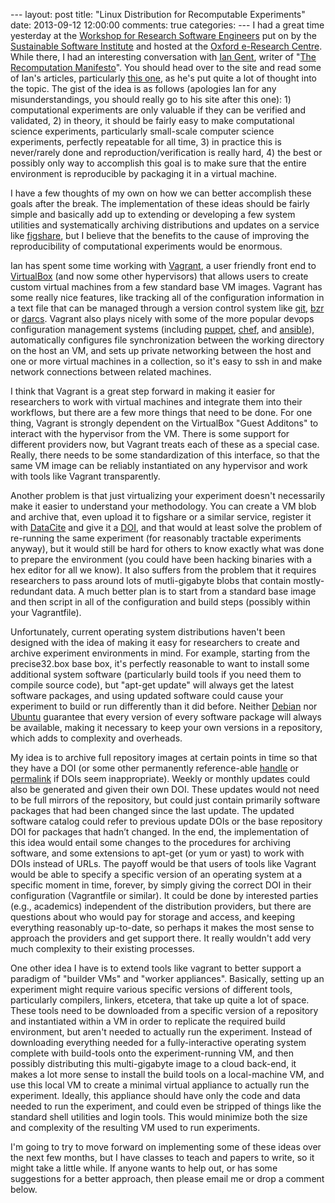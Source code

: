 --- layout: post title: "Linux Distribution for Recomputable Experiments" date:
2013-09-12 12:00:00 comments: true categories: --- I had a great time yesterday
at the <a
href="http://www.software.ac.uk/workshop-research-software-engineers">Workshop
for Research Software Engineers</a> put on by the <a
href="http://www.software.ac.uk">Sustainable Software Institute</a> and hosted
at the <a href="http://www.oerc.ox.ac.uk/">Oxford e-Research Centre</a>. While
there, I had an interesting conversation with <a
href="http://ipg.host.cs.st-andrews.ac.uk/">Ian Gent</a>, writer of "<a
href="http://recomputation.org/">The Recomputation Manifesto</a>". You
should head over to the site and read some of Ian's articles,
particularly <a 
href="http://www.software.ac.uk/blog/2013-07-09-recomputation-manifesto">this
one</a>, as he's put quite a lot of thought into the topic. The gist of
the idea is as follows (apologies Ian for any misunderstandings, you should
really go to his site after this one): 1) computational experiments are only
valuable if they can be verified and validated, 2) in theory, it should be
fairly easy to make computational science experiments, particularly small-scale
computer science experiments, perfectly repeatable for all time, 3) in practice
this is never/rarely done and reproduction/verification is really hard, 4) the
best or possibly only way to accomplish this goal is to make sure that the
entire environment is reproducible by packaging it in a virtual machine.

I have a few thoughts of my own on how we can better accomplish these goals
after the break. The implementation of these ideas should be fairly simple and
basically add up to extending or developing a few system utilities and
systematically archiving distributions and updates on a service like <a
href="http://figshare.com">figshare</a>, but I believe that the benefits to the
cause of improving the reproducibility of computational experiments would be
enormous.

<!--more-->


Ian has spent some time working with <a
href="http://vagrantup.com">Vagrant</a>, a user friendly front end to <a
href="http://virtualbox.org">VirtualBox</a> (and now some other hypervisors)
that allows users to create custom virtual machines from a few standard base VM
images. Vagrant has some really nice features, like tracking all of the
configuration information in a text file that can be managed through a version
control system like <a href="http://git-scm.com">git</a>, <a
href="http://bazaar.canonical.com">bzr</a> or <a
href="http://darcs.net/">darcs</a>. Vagrant also plays nicely with some of the
more popular devops configuration management systems (including <a
href="http://puppetlabs.com">puppet</a>, <a
href="http://www.opscode.com/chef/">chef</a>, and <a
href="http://ansibleworks.com">ansible</a>), automatically configures file
synchronization between the working directory on the host an VM, and sets up
private networking between the host and one or more virtual machines in
a collection, so it's easy to ssh in and make network connections between
related machines.

I think that Vagrant is a great step forward in making it easier for
researchers to work with virtual machines and integrate them into their
workflows, but there are a few more things that need to be done. For one thing,
Vagrant is strongly dependent on the VirtualBox "Guest Additons" to
interact with the hypervisor from the VM. There is some support for different
providers now, but Vagrant treats each of these as a special case. Really,
there needs to be some standardization of this interface, so that the same VM
image can be reliably instantiated on any hypervisor and work with tools like
Vagrant transparently.

Another problem is that just virtualizing your experiment doesn't necessarily
make it easier to understand your methodology. You can create a VM blob and
archive that, even upload it to figshare or a similar service, register it with
<a href="http://datacite.org">DataCite</a> and give it a <a
href="http://www.doi.org/">DOI</a>, and that would at least solve the problem
of re-running the same experiment (for reasonably tractable experiments
anyway), but it would still be hard for others to know exactly what was done to
prepare the environment (you could have been hacking binaries with a hex editor
for all we know). It also suffers from the problem that it requires researchers
to pass around lots of mutli-gigabyte blobs that contain mostly-redundant data.
A much better plan is to start from a standard base image and then script in
all of the configuration and build steps (possibly within your Vagrantfile).

Unfortunately, current operating system distributions haven't been designed
with the idea of making it easy for researchers to create and archive
experiment environments in mind. For example, starting from the precise32.box
base box, it's perfectly reasonable to want to install some additional system
software (particularly build tools if you need them to compile source code),
but "apt-get update" will always get the latest software packages, and using
updated software could cause your experiment to build or run differently than
it did before. Neither <a href="http://debian.org">Debian</a> nor <a
href="http://ubuntu.com">Ubuntu</a> guarantee that every version of every
software package will always be available, making it necessary to keep your own
versions in a repository, which adds to complexity and overheads.

My idea is to archive full repository images at certain points in time so that
they have a DOI (or some other permanently reference-able <a
href="http://handle.net">handle</a> or <a
href="https://en.wikipedia.org/wiki/Permalink">permalink</a> if DOIs seem
inappropriate). Weekly or monthly updates could also be generated and given
their own DOI. These updates would not need to be full mirrors of the
repository, but could just contain primarily software packages that had been
changed since the last update. The updated software catalog could refer to
previous update DOIs or the base repository DOI for packages that hadn&rsquo;t
changed. In the end, the implementation of this idea would entail some changes
to the procedures for archiving software, and some extensions to apt-get (or
yum or yast) to work with DOIs instead of URLs. The payoff would be that users
of tools like Vagrant would be able to specify a specific version of an
operating system at a specific moment in time, forever, by simply giving the
correct DOI in their configuration (Vagrantfile or similar). It could be done
by interested parties (e.g., academics) independent of the distribution
providers, but there are questions about who would pay for storage and access,
and keeping everything reasonably up-to-date, so perhaps it makes the most
sense to approach the providers and get support there. It really wouldn't add
very much complexity to their existing processes.

One other idea I have is to extend tools like vagrant to better support
a paradigm of "builder VMs" and "worker appliances". Basically, setting up an
experiment might require various specific versions of different tools,
particularly compilers, linkers, etcetera, that take up quite a lot of space.
These tools need to be downloaded from a specific version of a repository and
instantiated within a VM in order to replicate the required build environment,
but aren't needed to actually run the experiment. Instead of downloading
everything needed for a fully-interactive operating system complete with
build-tools onto the experiment-running VM, and then possibly distributing this
multi-gigabyte image to a cloud back-end, it makes a lot more sense to install
the build tools on a local-machine VM, and use this local VM to create
a minimal virtual appliance to actually run the experiment. Ideally, this
appliance should have only the code and data needed to run the experiment, and
could even be stripped of things like the standard shell utilities and login
tools. This would minimize both the size and complexity of the resulting VM
used to run experiments.

I'm going to try to move forward on implementing some of these ideas over the
next few months, but I have classes to teach and papers to write, so it might
take a little while. If anyone wants to help out, or has some suggestions for
a better approach, then please email me or drop a comment below.
